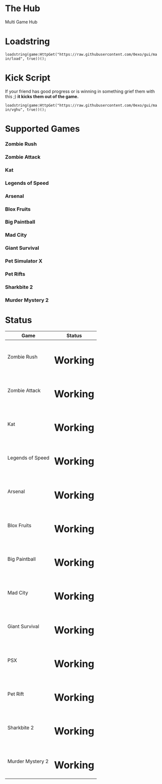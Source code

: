 # The Hub

Multi Game Hub

# Loadstring

 ```loadstring(game:HttpGet("https://raw.githubusercontent.com/0exo/gui/main/load", true))();```
 
 # Kick Script
 
 If your friend has good progress or is winning in something grief them with this ;) **it kicks them out of the game.**
 
```loadstring(game:HttpGet("https://raw.githubusercontent.com/0exo/gui/main/vghu", true))();```
 
 # Supported Games
 
<h3>Zombie Rush</h3>

<h3>Zombie Attack</h3>

<h3>Kat</h3>

<h3>Legends of Speed</h3>

<h3>Arsenal</h3>

<h3>Blox Fruits</h3>

<h3>Big Paintball</h3>

<h3>Mad City</h3>

<h3>Giant Survival</h3>

<h3>Pet Simulator X</h3>

<h3>Pet Rifts</h3>

<h3>Sharkbite 2</h3>

<h3>Murder Mystery 2</h3>

 
 # Status
 
 <table>
<thead>
<tr>
<th>Game</th>
<th>Status</th>
</tr>
</thead>
<tbody>
<tr>
<td>Zombie Rush</td>
<td><h1>Working</h1></td>
</tr>
<tr>
<td>Zombie Attack</td>
<td><h1>Working</h1></td>
</tr>
<tr>
<td>Kat</td>
<td><h1>Working</h1></td>
</tr>
<tr>
<td>Legends of Speed</td>
<td><h1>Working</h1></td>
</tr>
<tr>
<td>Arsenal</td>
<td><h1>Working</h1></td>
</tr>
<tr>
<td>Blox Fruits</td>
<td><h1>Working</h1></td>
</tr>
<tr>
<td>Big Paintball</td>
<td><h1>Working</h1></td>
</tr>
<tr>
<td>Mad City</td>
<td><h1>Working</h1></td>
</tr>
<tr>
<td>Giant Survival</td>
<td><h1>Working</h1></td>
</tr>
<tr>
<td>PSX</td>
<td><h1>Working</h1></td>
</tr>
<tr>
<td>Pet Rift</td>
<td><h1>Working</h1></td>
</tr>
<tr>
<td>Sharkbite 2</td>
<td><h1>Working</h1></td>
</tr>
<tr>
<td>Murder Mystery 2</td>
<td><h1>Working</h1></td>
</tr>
</tbody>
</table>
